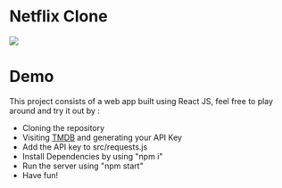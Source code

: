 # Netflix Clone
<img src = public/demo.gif>

# Demo
This project consists of a web app built using React JS, feel free to play around and try it out by : 
- Cloning the repository
- Visiting <a href="https://developers.themoviedb.org/3/getting-started/introduction" target="_blank">TMDB</a> and generating your API Key
- Add the API key to src/requests.js
- Install Dependencies by using "npm i"
- Run the server using "npm start"
- Have fun!
